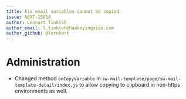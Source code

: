 ```yaml
---
title: Fix email variables cannot be copied
issue: NEXT-15614
author: Lennart Tinkloh
author_email: l.tinkloh@haokeyingxiao.com 
author_github: @lernhart
---
```

# Administration
* Changed method `onCopyVariable` in `sw-mail-template/page/sw-mail-template-detail/index.js` to allow copying to clipboard in non-https environments as well.
